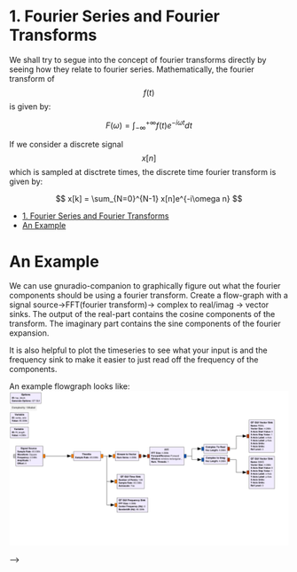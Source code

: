 # 1. Fourier Series and Fourier Transforms

We shall try to segue into the concept of fourier transforms directly by seeing how they relate to fourier series. Mathematically, the fourier transform of $$ f(t) $$ is given by:

$$
F(\omega) = \int_{-\infty}^{+\infty}f(t)e^{-i\omega t}dt
$$

If we consider a discrete signal $$ x[n] $$ which is sampled at disctrete times, the discrete time fourier transform is given by:

$$
x[k] = \sum_{N=0}^{N-1} x[n]e^{-i\omega n}
$$



<!-- TOC -->

- [1. Fourier Series and Fourier Transforms](#1-fourier-series-and-fourier-transforms)
- [An Example](#an-example)

<!-- /TOC -->

# An Example

We can use gnuradio-companion to graphically figure out what the fourier components should be using a fourier transform.  Create a flow-graph with a signal source->FFT(fourier transform)-> complex to real/imag -> vector sinks.  The output of the real-part contains the cosine components of the transform.  The imaginary part contains the sine components of the fourier expansion.  

It is also helpful to plot the timeseries to see what your input is and the frequency sink to make it easier to just read off the frequency of the components.  

An example flowgraph looks like:
![sawtooth](img/3.png) 


-->
